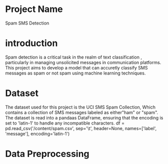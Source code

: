 # Project Name
Spam SMS Detection 
# introduction 
Spam detection is a critical task in the realm of text  classification , particularly in managing unsolicited messages in communication platforms. This project aims to develop a model that can accuretly classify SMS messages as spam or not spam using machine learning techniques.
# Dataset
The dataset used for this project is the UCI SMS Spam Collection, Which contains a collection of SMS messages labeled as either"ham" or "spam". The dataset is read into a pandaas DataFrame, ensuring that the encoding is set to 'latin-1' to handle any incompatible characters.
df = pd.read_csv('/content/spam.csv', sep='\t', header=None, names=['label', 'message'], encoding='latin-1')
# Data Preprocessing 




